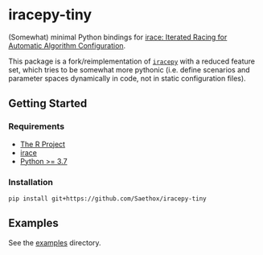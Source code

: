 # iracepy-tiny

(Somewhat) minimal Python bindings
for [irace: Iterated Racing for Automatic Algorithm Configuration](https://github.com/MLopez-Ibanez/irace).

This package is a fork/reimplementation of [`iracepy`](https://github.com/auto-optimization/iracepy) with a reduced
feature set, which tries to be somewhat more pythonic (i.e. define scenarios and parameter spaces dynamically in code, not
in static configuration files).

## Getting Started

### Requirements

- [The R Project](https://www.r-project.org)
- [irace](https://mlopez-ibanez.github.io/irace/#installing-the-irace-package)
- [Python >= 3.7](https://www.python.org)

### Installation

```shell
pip install git+https://github.com/Saethox/iracepy-tiny
```

## Examples

See the [examples](./examples) directory.